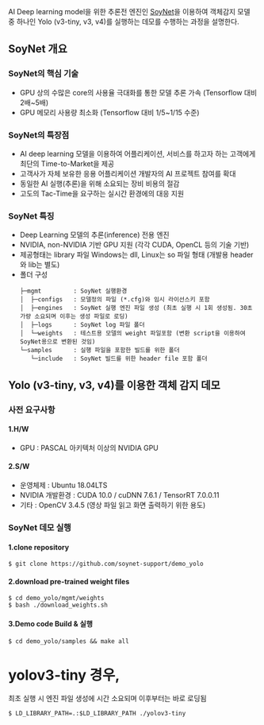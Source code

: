 AI Deep learning model을 위한 추론전 엔진인 [SoyNet](https://soynet.io, "SOYNET Homepage")을 이용하여
객체감지 모델 중 하나인 Yolo (v3-tiny, v3, v4)를 실행하는 데모를 수행하는 과정을 설명한다. 

## SoyNet 개요

### SoyNet의 핵심 기술
 - GPU 상의 수많은 core의 사용율 극대화를 통한 모델 추론 가속 (Tensorflow 대비 2배~5배)
 - GPU 메모리 사용량 최소화 (Tensorflow 대비 1/5~1/15 수준)
 
### SoyNet의 특장점
 - AI deep learning 모델을 이용하여 어플리케이션, 서비스를 하고자 하는 고객에게 최단의 Time-to-Market을 제공
 - 고객사가 자체 보유한 응용 어플리케이션 개발자의 AI 프로젝트 참여를 확대
 - 동일한 AI 실행(추론)을 위해 소요되는 장비 비용의 절감
 - 고도의 Tac-Time을 요구하는 실시간 환경에의 대응 지원
   
### SoyNet 특징
 - Deep Learning 모델의 추론(inference) 전용 엔진 
 - NVIDIA, non-NVIDIA 기반 GPU 지원 (각각 CUDA, OpenCL 등의 기술 기반)
 - 제공형태는 library 파일 
   Windows는 dll, Linux는 so 파일 형태 (개발용 header와 lib는 별도)
 - 폴더 구성
   ```
   ├─mgmt         : SoyNet 실행환경
   │  ├─configs   : 모델정의 파일 (*.cfg)와 임시 라이선스키 포함 
   │  ├─engines   : SoyNet 실행 엔진 파일 생성 (최초 실행 시 1회 생성됨. 30초 가량 소요되며 이후는 생성 파일로 로딩)
   │  ├─logs      : SoyNet log 파일 폴더
   │  └─weights   : 테스트용 모델의 weight 파일포함 (변환 script을 이용하여 SoyNet용으로 변환된 것임)
   └─samples      : 실행 파일을 포함한 빌드를 위한 폴더 
      └─include   : SoyNet 빌드를 위한 header file 포함 폴더 
   ```
   

## Yolo (v3-tiny, v3, v4)를 이용한 객체 감지 데모 

### 사전 요구사항

#### 1.H/W 
 - GPU : PASCAL 아키텍처 이상의 NVIDIA GPU 

#### 2.S/W
 - 운영체제 : Ubuntu 18.04LTS
 - NVIDIA 개발환경 : CUDA 10.0 / cuDNN 7.6.1 / TensorRT 7.0.0.11
 - 기타 : OpenCV 3.4.5 (영상 파일 읽고 화면 출력하기 위한 용도)
 

### SoyNet 데모 실행

#### 1.clone repository
```
$ git clone https://github.com/soynet-support/demo_yolo
```

#### 2.download pre-trained weight files 
```
$ cd demo_yolo/mgmt/weights
$ bash ./download_weights.sh
```

#### 3.Demo code Build & 실행 
```
$ cd demo_yolo/samples && make all 
```

# yolov3-tiny 경우, 
최초 실행 시 엔진 파일 생성에 시간 소요되며 이후부터는 바로 로딩됨 

```
$ LD_LIBRARY_PATH=.:$LD_LIBRARY_PATH ./yolov3-tiny
```
 
